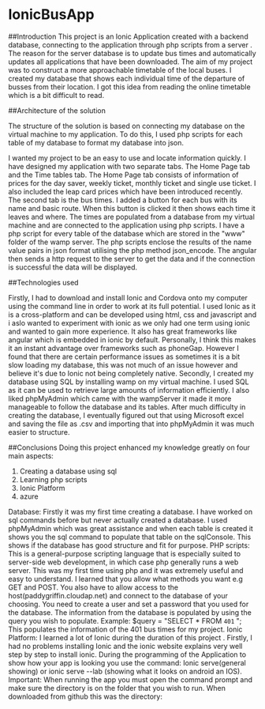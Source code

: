 # IonicBusApp
##Introduction
This project is an Ionic Application created with a backend database, connecting to the application through php scripts from a server . The reason for the server database is to update bus times and automatically updates all applications that have been downloaded.
The aim of my project was to construct a more approachable timetable of the local buses. I created my database that shows each individual time of the departure of busses from their location. I got this idea from reading the online timetable which is a bit difficult to read.

##Architecture of the solution

The structure of the solution is based on connecting my database on the virtual machine to my application. 
To do this, I used php scripts for each table of my database to format my database into json. 

I wanted my project to be an easy to use and locate information quickly. I have designed my application with two separate tabs. The Home Page tab and the Time tables tab. The Home Page tab consists of information of prices for the day saver, weekly ticket, monthly ticket and single use ticket. I also included the leap card prices which have been introduced recently. 
The second tab is the bus times. I added a button for each bus with its name and basic route. When this button is clicked it then shows each time it leaves and where. 
The times are populated from a database from my virtual machine and are connected to the application using php scripts. I have a php script for every table of the database which are stored in the "www" folder of the wamp server.   The php scripts enclose the results of the name value pairs in json format utilising the php method json_encode.
The angular then sends a http request to the server to get the data and if the connection is successful the data will be displayed.

##Technologies used

Firstly, I had to download and install Ionic and Cordova onto my computer using the command line in order to work at its full potential. I used Ionic as it is a cross-platform and can be developed using html, css and javascript and i aslo wanted to experiment with ionic as we only had one term using ionic and wanted to gain more experience. 
It also has great frameworks like angular which is embedded in ionic by default. Personally, I think this makes it an instant advantage over frameworks  such as phoneGap. However I found that there are certain performance issues as sometimes it is a bit slow loading my database, this was not much of an issue however and believe it's due to Ionic not being completely native.
Secondly, I created my database using SQL by installing wamp on my virtual machine. I used SQL as it can be used to retrieve large amounts of information efficiently. I also liked phpMyAdmin which came with the wampServer it made it more manageable to follow the database and its tables.
After much difficulty in creating the database, I eventually figured out that using Microsoft excel and saving the file as  .csv and importing that into phpMyAdmin it was much easier to structure.

 
##Conclusions
Doing this project enhanced my knowledge greatly on four main aspects:
1) Creating a database using sql
2) Learning php scripts
3) Ionic Platform 
4) azure 

Database:  Firstly it was my first time creating a database. I have worked on sql commands before but never actually created a database. I used phpMyAdmin which was great assistance and when each table is created it shows you the sql command to populate that table on the sqlConsole. This shows if the database has good structure and fit for purpose.
PHP scripts:  This is a general-purpose scripting language that is especially suited to server-side web development, in which case php generally runs a web server.  This was my first time using php and it was extremely useful and easy to understand. I learned that you allow what methods you want e.g GET and POST. You also have to allow access to the host(paddygriffin.cloudap.net) and connect to the database of your choosing. You need to create a user and set a password that you used for the database. The information from the database is populated by using the query you wish to populate. Example:  $query = "SELECT * FROM `401` "; 
This populates the information of the 401 bus times for my project. 
Ionic Platform: I learned a lot of Ionic during the duration of this project . Firstly, I had no problems installing Ionic and the ionic website explains very well step by step to install ionic. During the programming of the Application to show how your app is looking you use the command: Ionic serve(general showing) or ionic serve --lab (showing what it looks on android an IOS).
Important: When running the app you must open the command prompt and make sure the directory is on the folder that you wish to run. When downloaded from github this was the directory:


